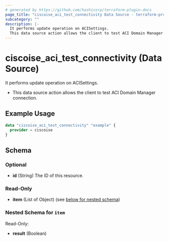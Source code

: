 ```yaml
---
# generated by https://github.com/hashicorp/terraform-plugin-docs
page_title: "ciscoise_aci_test_connectivity Data Source - terraform-provider-ciscoise"
subcategory: ""
description: |-
  It performs update operation on ACISettings.
  This data source action allows the client to test ACI Domain Manager connection.
---
```


# ciscoise_aci_test_connectivity (Data Source)

It performs update operation on ACISettings.

- This data source action allows the client to test ACI Domain Manager connection.

## Example Usage

```terraform
data "ciscoise_aci_test_connectivity" "example" {
  provider = ciscoise
}
```

<!-- schema generated by tfplugindocs -->
## Schema

### Optional

- **id** (String) The ID of this resource.

### Read-Only

- **item** (List of Object) (see [below for nested schema](#nestedatt--item))

<a id="nestedatt--item"></a>
### Nested Schema for `item`

Read-Only:

- **result** (Boolean)


